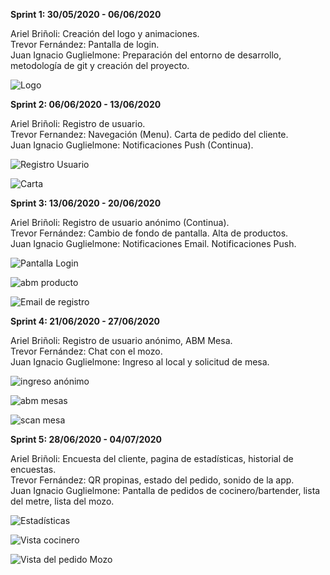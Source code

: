 
<strong>Sprint 1: 30/05/2020 - 06/06/2020</strong>

Ariel Briñoli: Creación del logo y animaciones. <br>
Trevor Fernández: Pantalla de login. <br>
Juan Ignacio Guglielmone: Preparación del entorno de desarrollo, metodología de git y creación del proyecto.

![Logo](https://firebasestorage.googleapis.com/v0/b/tpfinalpps-3f07f.appspot.com/o/imagenesClientes%2Ficon.png?alt=media&token=eeccd86d-233a-47bf-9d98-1cb4da73cb5a)

<strong>Sprint 2: 06/06/2020 - 13/06/2020</strong>

Ariel Briñoli: Registro de usuario. <br>
Trevor Fernandez: Navegación (Menu). Carta de pedido del cliente. <br>
Juan Ignacio Guglielmone: Notificaciones Push (Continua).

![Registro Usuario](https://firebasestorage.googleapis.com/v0/b/tpfinalpps-3f07f.appspot.com/o/imagenesReadme/registro%20usuario.jpeg?alt=media&token=ce8f4c62-a4a2-40d2-b89b-45d2bddfb85a)

![Carta](https://firebasestorage.googleapis.com/v0/b/tpfinalpps-3f07f.appspot.com/o/imagenesReadme/carta.jpeg?alt=media&token=6f147dc6-a395-49f9-9a73-62de8f01028f)

<strong>Sprint 3: 13/06/2020 - 20/06/2020</strong>

Ariel Briñoli: Registro de usuario anónimo (Continua). <br>
Trevor Fernández: Cambio de fondo de pantalla. Alta de productos. <br>
Juan Ignacio Guglielmone: Notificaciones Email. Notificaciones Push.

![Pantalla Login](https://firebasestorage.googleapis.com/v0/b/tpfinalpps-3f07f.appspot.com/o/imagenesReadme%2FpantallaLogin.jpg?alt=media&token=afbd9857-d5ab-4e13-b073-309008a2cd5c)

![abm producto](https://firebasestorage.googleapis.com/v0/b/tpfinalpps-3f07f.appspot.com/o/imagenesReadme%2Fabm%20producto.jpeg?alt=media&token=bb9f84f8-52c9-4489-92b7-e023e46b55b2)

![Email de registro](https://firebasestorage.googleapis.com/v0/b/tpfinalpps-3f07f.appspot.com/o/imagenesReadme%2Fmail.jpeg?alt=media&token=77634acb-adc5-4213-ad05-084bc72f11e5)

<strong>Sprint 4: 21/06/2020 - 27/06/2020</strong>

Ariel Briñoli: Registro de usuario anónimo, ABM Mesa. <br>
Trevor Fernández: Chat con el mozo. <br>
Juan Ignacio Guglielmone: Ingreso al local y solicitud de mesa.

![ingreso anónimo](https://firebasestorage.googleapis.com/v0/b/tpfinalpps-3f07f.appspot.com/o/imagenesReadme/ingreso%20anonimo.jpeg?alt=media&token=ffcf8366-46be-45d5-8455-d4f748b3584b)

![abm mesas](https://firebasestorage.googleapis.com/v0/b/tpfinalpps-3f07f.appspot.com/o/imagenesReadme/abm%20mesas.jpeg?alt=media&token=ba054013-3967-49d1-8842-a22c0ff66ddd)

![scan mesa](https://firebasestorage.googleapis.com/v0/b/tpfinalpps-3f07f.appspot.com/o/imagenesReadme/scan%20mesa.jpeg?alt=media&token=cabe537b-3cc7-4b62-a971-7feb3bcec1ba)

<strong>Sprint 5: 28/06/2020 - 04/07/2020</strong>

Ariel Briñoli: Encuesta del cliente, pagina de estadísticas, historial de encuestas. <br>
Trevor Fernández: QR propinas, estado del pedido, sonido de la app. <br>
Juan Ignacio Guglielmone: Pantalla de pedidos de cocinero/bartender, lista del metre, lista del mozo.

![Estadísticas](https://firebasestorage.googleapis.com/v0/b/tpfinalpps-3f07f.appspot.com/o/imagenesReadme/estadisticas.jpeg?alt=media&token=e0af5f35-8218-4ddd-b414-d0f49be6110f)

![Vista cocinero](https://firebasestorage.googleapis.com/v0/b/tpfinalpps-3f07f.appspot.com/o/imagenesReadme/pedido%20cocinero.jpeg?alt=media&token=2d7b822c-436d-437d-beee-10e047685dbb)

![Vista del pedido Mozo](https://firebasestorage.googleapis.com/v0/b/tpfinalpps-3f07f.appspot.com/o/imagenesReadme/vista%20pedidos%20mozo.jpeg?alt=media&token=96af39fc-0da6-4255-a7f6-14362eeb48a1)
